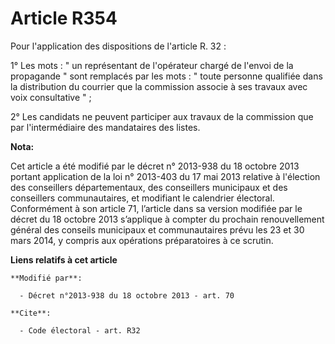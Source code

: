 # Article R354

Pour l'application des dispositions de l'article R. 32 : 

1° Les mots : " un représentant de l'opérateur chargé de l'envoi de la propagande " sont remplacés par les mots : " toute
personne qualifiée dans la distribution du courrier que la commission associe à ses travaux avec voix consultative " ; 

2° Les candidats ne peuvent participer aux travaux de la commission que par l'intermédiaire des mandataires des listes.

**Nota:**

Cet article a été modifié par le décret n° 2013-938 du 18 octobre 2013 portant application de la loi n° 2013-403 du 17 mai
2013 relative à l'élection des conseillers départementaux, des conseillers municipaux et des conseillers communautaires, et
modifiant le calendrier électoral. Conformément à son article 71, l’article dans sa version modifiée par le décret du 18
octobre 2013 s’applique à compter du prochain renouvellement général des conseils municipaux et communautaires prévu les 23
et 30 mars 2014, y compris aux opérations préparatoires à ce scrutin.

**Liens relatifs à cet article**

	**Modifié par**:

	  - Décret n°2013-938 du 18 octobre 2013 - art. 70

	**Cite**:

	  - Code électoral - art. R32
